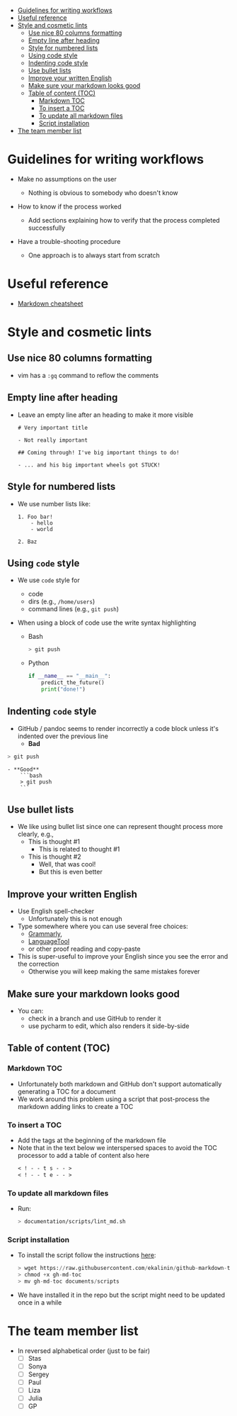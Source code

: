 <!--ts-->
   * [Guidelines for writing workflows](#guidelines-for-writing-workflows)
   * [Useful reference](#useful-reference)
   * [Style and cosmetic lints](#style-and-cosmetic-lints)
      * [Use nice 80 columns formatting](#use-nice-80-columns-formatting)
      * [Empty line after heading](#empty-line-after-heading)
      * [Style for numbered lists](#style-for-numbered-lists)
      * [Using code style](#using-code-style)
      * [Indenting code style](#indenting-code-style)
      * [Use bullet lists](#use-bullet-lists)
      * [Improve your written English](#improve-your-written-english)
      * [Make sure your markdown looks good](#make-sure-your-markdown-looks-good)
      * [Table of content (TOC)](#table-of-content-toc)
         * [Markdown TOC](#markdown-toc)
         * [To insert a TOC](#to-insert-a-toc)
         * [To update all markdown files](#to-update-all-markdown-files)
         * [Script installation](#script-installation)
   * [The team member list](#the-team-member-list)



<!--te-->

# Guidelines for writing workflows

- Make no assumptions on the user
    - Nothing is obvious to somebody who doesn't know

- How to know if the process worked
    - Add sections explaining how to verify that the process completed
      successfully

- Have a trouble-shooting procedure
    - One approach is to always start from scratch

# Useful reference
- [Markdown cheatsheet](https://github.com/adam-p/markdown-here/wiki/Markdown-Cheatsheet)

# Style and cosmetic lints

## Use nice 80 columns formatting
- vim has a `:gq` command to reflow the comments

## Empty line after heading
- Leave an empty line after an heading to make it more visible
    ```
    # Very important title

    - Not really important

    ## Coming through! I've big important things to do!

    - ... and his big important wheels got STUCK!
    ```

## Style for numbered lists
- We use number lists like:
    ```
    1. Foo bar!
        - hello
        - world
        
    2. Baz
    ```

## Using `code` style
- We use `code` style for
    - code
    - dirs (e.g., `/home/users`)
    - command lines (e.g., `git push`)

- When using a block of code use the write syntax highlighting
    - Bash
        ```bash
        > git push
        ```
    - Python
        ```python
        if __name__ == "__main__":
            predict_the_future()
            print("done!")
        ```

## Indenting `code` style

- GitHub / pandoc seems to render incorrectly a code block unless it's indented
  over the previous line
    - **Bad**
```bash
> git push
```
    - **Good**
        ```bash
        > git push
        ```

## Use bullet lists
- We like using bullet list since one can represent thought process more clearly,
  e.g.,
    - This is thought #1
        - This is related to thought #1
    - This is thought #2
        - Well, that was cool!
        - But this is even better

## Improve your written English
- Use English spell-checker
    - Unfortunately this is not enough
- Type somewhere where you can use several free choices:
    - [Grammarly](www.grammarly.com),
    - [LanguageTool](https://www.languagetool.org)
    - or other proof reading
  and copy-paste
- This is super-useful to improve your English since you see the error and the
  correction
    - Otherwise you will keep making the same mistakes forever

## Make sure your markdown looks good
- You can:
    - check in a branch and use GitHub to render it
    - use pycharm to edit, which also renders it side-by-side

## Table of content (TOC)

### Markdown TOC
- Unfortunately both markdown and GitHub don't support automatically generating a
  TOC for a document
- We work around this problem using a script that post-process the markdown
  adding links to create a TOC

### To insert a TOC
- Add the tags at the beginning of the markdown file
- Note that in the text below we interspersed spaces to avoid the TOC processor
  to add a table of content also here
    ```markdown
    < ! - - t s - - >
    < ! - - t e - - >
    ```

### To update all markdown files
- Run:
    ```bash
    > documentation/scripts/lint_md.sh
    ```

### Script installation 
- To install the script follow the instructions
  [here](https://github.com/ekalinin/github-markdown-toc):
    ```python
    > wget https://raw.githubusercontent.com/ekalinin/github-markdown-toc/master/gh-md-toc
    > chmod +x gh-md-toc
    > mv gh-md-toc documents/scripts
    ```

- We have installed it in the repo but the script might need to be updated once
  in a while

# The team member list
- In reversed alphabetical order (just to be fair)
    - [ ] Stas
    - [ ] Sonya
    - [ ] Sergey
    - [ ] Paul
    - [ ] Liza
    - [ ] Julia
    - [ ] GP
